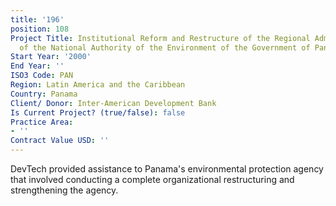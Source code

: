 ```yaml
---
title: '196'
position: 108
Project Title: Institutional Reform and Restructure of the Regional Administration
  of the National Authority of the Environment of the Government of Panama
Start Year: '2000'
End Year: ''
ISO3 Code: PAN
Region: Latin America and the Caribbean
Country: Panama
Client/ Donor: Inter-American Development Bank
Is Current Project? (true/false): false
Practice Area:
- ''
Contract Value USD: ''
---
```


DevTech provided assistance to Panama's environmental protection agency that involved conducting a complete organizational restructuring and strengthening the agency.
